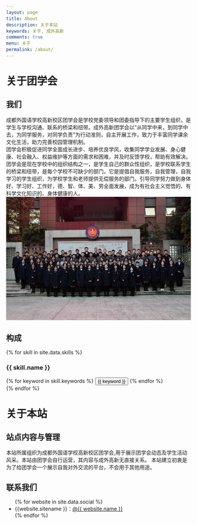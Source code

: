 ```yaml
---
layout: page
title: About
description: 关于本站
keywords: 关于, 成外高新
comments: true
menu: 关于
permalink: /about/
---
```


# 关于团学会

## 我们
成都外国语学校高新校区团学会是学校党委领导和团委指导下的主要学生组织，是学生与学校沟通、联系的桥梁和纽带。成外高新团学会以“从同学中来，到同学中去，为同学服务，对同学负责”为行动准则，自主开展工作，致力于丰富同学课余文化生活，助力完善校园管理机制。  
团学会积极促进同学全面成长进步、培养优良学风，收集同学学业发展、身心健康、社会融入、权益维护等方面的需求和困难，并及时反馈学校，帮助有效解决。  
团学会是现在学校中的组织结构之一，是学生自己的群众性组织，是学校联系学生的桥梁和纽带，是每个学校不可缺少的部门。它是提倡自我服务，自我管理，自我学习的学生组织，为学校学生和老师提供无偿服务的部门。引导同学努力做到身体好、学习好、工作好，德、智、体、美、劳全面发展，成为有社会主义觉悟的、有科学文化知识的、身体健康的人。  
[![第五届团学会合影](/images/about/picbg.webp)](https://v1.cflsgx.top/images/picbg.jpg)  

## 构成
{% for skill in site.data.skills %}
### {{ skill.name }}
<div class="btn-inline">
{% for keyword in skill.keywords %}
<button class="btn btn-outline" type="button">{{ keyword }}</button>
{% endfor %}
</div>
{% endfor %}

# 关于本站

## 站点内容与管理
本站所属组织为成都外国语学校高新校区团学会,用于展示团学会动态及学生活动风采。本站由团学会自行运营，其内容与成外高新无直接关系。
本站建立初衷是为了给团学会一个展示自我对外交流的平台，不会用于其他用途。

## 联系我们
<ul>
{% for website in site.data.social %}
<li>{{website.sitename }}：<a href="{{ website.url }}" target="_blank">@{{ website.name }}</a></li>
{% endfor %}
</ul>  

